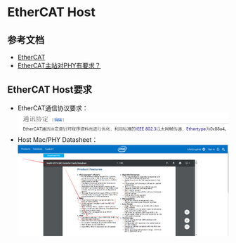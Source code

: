 # EtherCAT Host

## 参考文档

* [EtherCAT](https://zh.wikipedia.org/wiki/EtherCAT)
* [EtherCAT主站对PHY有要求？](https://www.cnblogs.com/zengjfgit/p/10045459.html)

## EtherCAT Host要求

* EtherCAT通信协议要求：  
  ![./images/EtherCAT_Host_IEEE.png](./images/EtherCAT_Host_IEEE.png)
* Host Mac/PHY Datasheet：  
  ![./images/EtherCAT_Host_PHY_IEEE.png](./images/EtherCAT_Host_PHY_IEEE.png)
